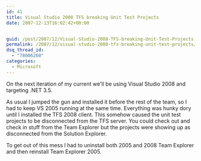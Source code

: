 ```yaml
---
id: 41
title: Visual Studio 2008 TFS breaking Unit Test Projects
date: 2007-12-13T16:02:42+00:00


guid: /post/2007/12/Visual-Studio-2008-TFS-breaking-Unit-Test-Projects.aspx
permalink: /2007/12/visual-studio-2008-tfs-breaking-unit-test-projects/
dsq_thread_id:
  - "78006260"
categories:
  - Microsoft
---
```

<p>On the next iteration of my current we'll be using Visual Studio 2008 and targeting .NET 3.5.</p> <p>As usual I jumped the gun and installed it before the rest of the team, so I had to keep VS 2005 running at the same time. Everything was hunky dory until I installed the TFS 2008 client. This somehow caused the unit test projects to be disconnected from the TFS server. You could check out and check in stuff from the Team Explorer but the projects were showing up as disconnected from the Solution Explorer.</p> <p>To get out of this mess I had to uninstall both 2005 and 2008 Team Explorer and then reinstall Team Explorer 2005.</p>